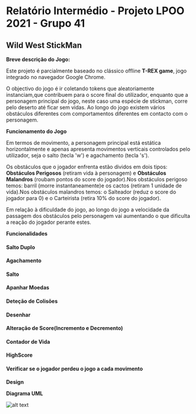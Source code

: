 Relatório Intermédio - Projeto LPOO 2021 - Grupo 41
===============

## Wild West StickMan

**Breve descrição do Jogo:**



Este projeto é parcialmente baseado no clássico offline **T-REX game**, jogo integrado no navegador Google Chrome.

O objectivo do jogo é ir coletando tokens que aleatoriamente instanciam,que contribuem para o score final do utilizador, enquanto que a personagem principal do jogo, neste caso uma espécie de stickman, corre pelo deserto até ficar sem vidas. Ao longo do jogo existem vários obstáculos diferentes com comportamentos diferentes em contacto com o personagem.


**Funcionamento do Jogo**

Em termos de movimento, a personagem principal está estática horizontalmente e apenas apresenta movimentos verticais controlados pelo utilizador, seja o salto (tecla 'w') e agachamento (tecla 's').


Os obstáculos que o jogador enfrenta estão dividos em dois tipos: **Obstáculos Perigosos** (retiram vida à personagem) e **Obstáculos Malandros** (roubam pontos do score do jogador).Nos obstáculos perigoso temos: barril (morre instantaneamente)e os cactos (retiram 1 unidade de vida).Nos obstáculos malandros temos: o Salteador (reduz o score do jogador para 0) e o Carteirista (retira 10% do score do jogador).

Em relação à dificuldade do jogo, ao longo do jogo a velocidade da passagem dos obstáculos pelo personagem vai aumentando o que dificulta a reação do jogador perante estes.


**Funcionalidades**


#### Salto Duplo

#### Agachamento

#### Salto

#### Apanhar Moedas

#### Deteção de Colisões

#### Desenhar

#### Alteração de Score(Incremento e Decremento)

#### Contador de Vida

#### HighScore

#### Verificar se o jogador perdeu o jogo a cada movimento


**Design**


**Diagrama UML**

![alt text](https://github.com/FEUP-LPOO-2021/lpoo-2021-g41/blob/master/Images/DiagramaUML.png?raw=true)






















